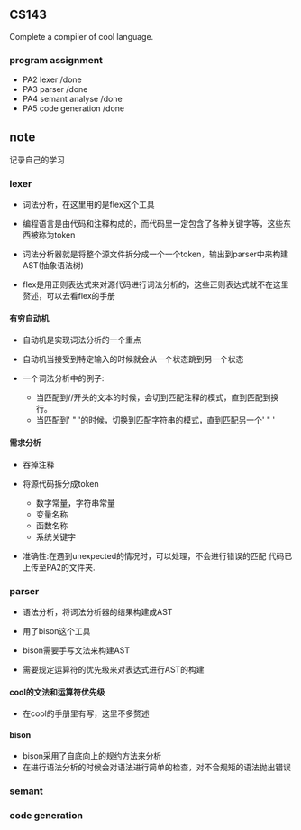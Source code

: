 ## CS143
Complete a compiler of cool language.
### program assignment
- PA2 lexer  /done
- PA3 parser /done
- PA4 semant analyse /done
- PA5 code generation /done

## note
记录自己的学习
### lexer
 - 词法分析，在这里用的是flex这个工具
 
 - 编程语言是由代码和注释构成的，而代码里一定包含了各种关键字等，这些东西被称为token
 
 - 词法分析器就是将整个源文件拆分成一个一个token，输出到parser中来构建AST(抽象语法树)
 
 - flex是用正则表达式来对源代码进行词法分析的，这些正则表达式就不在这里赘述，可以去看flex的手册
#### 有穷自动机
  - 自动机是实现词法分析的一个重点
  
  - 自动机当接受到特定输入的时候就会从一个状态跳到另一个状态
  
  - 一个词法分析中的例子:
    - 当匹配到//开头的文本的时候，会切到匹配注释的模式，直到匹配到换行。
    - 当匹配到' " '的时候，切换到匹配字符串的模式，直到匹配另一个' " '
#### 需求分析
  - 吞掉注释
  
  - 将源代码拆分成token
    - 数字常量，字符串常量
    - 变量名称
    - 函数名称
    - 系统关键字
    
  - 准确性:在遇到unexpected的情况时，可以处理，不会进行错误的匹配
代码已上传至PA2的文件夹.
### parser
  - 语法分析，将词法分析器的结果构建成AST
  
  - 用了bison这个工具
  
  - bison需要手写文法来构建AST
  
  - 需要规定运算符的优先级来对表达式进行AST的构建
#### cool的文法和运算符优先级
  - 在cool的手册里有写，这里不多赘述
#### bison
  - bison采用了自底向上的规约方法来分析
  - 在进行语法分析的时候会对语法进行简单的检查，对不合规矩的语法抛出错误

### semant

### code generation
